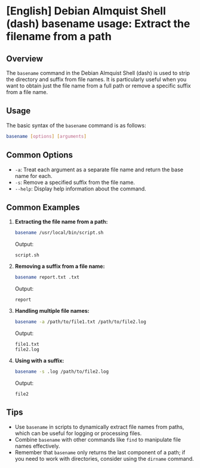 # [English] Debian Almquist Shell (dash) basename usage: Extract the filename from a path

## Overview
The `basename` command in the Debian Almquist Shell (dash) is used to strip the directory and suffix from file names. It is particularly useful when you want to obtain just the file name from a full path or remove a specific suffix from a file name.

## Usage
The basic syntax of the `basename` command is as follows:

```bash
basename [options] [arguments]
```

## Common Options
- `-a`: Treat each argument as a separate file name and return the base name for each.
- `-s`: Remove a specified suffix from the file name.
- `--help`: Display help information about the command.

## Common Examples

1. **Extracting the file name from a path:**
   ```bash
   basename /usr/local/bin/script.sh
   ```
   Output:
   ```
   script.sh
   ```

2. **Removing a suffix from a file name:**
   ```bash
   basename report.txt .txt
   ```
   Output:
   ```
   report
   ```

3. **Handling multiple file names:**
   ```bash
   basename -a /path/to/file1.txt /path/to/file2.log
   ```
   Output:
   ```
   file1.txt
   file2.log
   ```

4. **Using with a suffix:**
   ```bash
   basename -s .log /path/to/file2.log
   ```
   Output:
   ```
   file2
   ```

## Tips
- Use `basename` in scripts to dynamically extract file names from paths, which can be useful for logging or processing files.
- Combine `basename` with other commands like `find` to manipulate file names effectively.
- Remember that `basename` only returns the last component of a path; if you need to work with directories, consider using the `dirname` command.